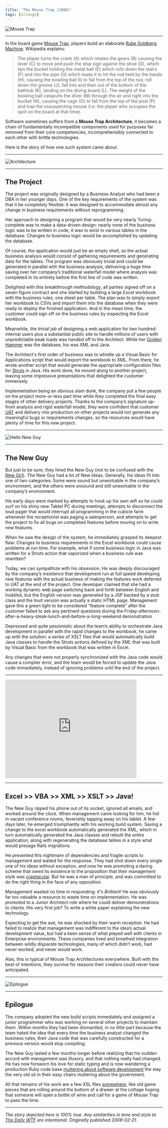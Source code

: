 ```yaml
---
title: 'The Mouse Trap (2008)'
tags: [allonge]
---
```


![Mouse Trap](/assets/mousetrap/mouse-trap.jpg)

---

In the board game [Mouse Trap], players build an elaborate [Rube Goldberg Machine](https://www.rubegoldberg.com/). Wikipedia explains:

> The player turns the crank (A) which rotates the gears (B) causing the lever (C) to move and push the stop sign against the shoe (D), which tips the bucket holding the metal ball (E) which rolls down the stairs (F) and into the pipe (G) which leads it to hit the rod held by the hands (H), causing the bowling ball (I) to fall from the top of the rod, roll down the groove (J), fall into and then out of the bottom of the bathtub (K), landing on the diving board (L). The weight of the bowling ball catapults the diver (M) through the air and right into the bucket (N), causing the cage (O) to fall from the top of the post (P) and trap the unsuspecting mouse (i.e. the player who occupies the spot on the board at that time).

[Mouse Trap]: https://en.wikipedia.org/wiki/Mouse_Trap_(board_game)

Software sometimes suffers from a **Mouse Trap Architecture**, it becomes a chain of fundamentally incompatible components used for purposes far removed from their core competencies, incomprehensibly connected to each other with brittle technologies.

Here is the story of how one such system came about.

---

![Architecture](/assets/mousetrap/architecture.jpeg)

---

## The Project

The project was originally designed by a Business Analyst who had been a DBA in her younger days. One of the key requirements of the system was that it be completely flexible: it was designed to accommodate almost any change in business requirements without reprogramming.

Her approach to designing a program that would be very nearly Turing-complete was to make a data-driven design: nearly none of the business logic was to be written in code, it was to exist in various tables in the database. Changes to business logic would be accomplished by updating the database.

Of course, the application would just be an empty shell, so the actual business analysis would consist of gathering requirements and generating data for the tables. The program was obviously trivial and could be generated in parallel with the business analysis, delivering a huge time saving over her company’s traditional waterfall model where analysis was completed in its entirety before the first line of code was written.

Delighted with this breakthrough methodology, all parties signed off on a seven figure contract and she started by building a large Excel workbook with the business rules, one sheet per table. The plan was to simply export her workbook to CSVs and import them into the database when they were ready to deploy the finished application. And in the mean time, the customer could sign off on the business rules by inspecting the Excel workbook.

Meanwhile, the trivial job of designing a web application for two hundred internal users plus a substantial public site to handle millions of users with unpredictable peak loads was handed off to the Architect. While her [Golden Hammer] was the database, his was XML and Java.

The Architect's first order of business was to whistle up a Visual Basic for Applications script that would export the workbook to XML. From there, he wrote another script that would generate the appropriate configuration files for [Struts](https://struts.apache.org/) in Java. His work done, he moved along to another project, leaving some impressive presentations that delighted the customer immensely.

[Golden Hammer]: https://en.wikipedia.org/wiki/Golden_hammer 'Law of the Instrument'

Implementation being an obvious slam dunk, the company put a few people on the project more-or-less part time while they completed the final easy stages of other delivery projects. Thanks to the company’s signature up-front analysis and rigid waterfall model, they were confident that customer [UAT] and delivery into production on other projects would not generate any meaningful bugs or requirements changes, so the resources would have plenty of time for this new project.

[UAT]: https://en.wikipedia.org/wiki/Acceptance_testing

---

![Hello New Guy](/assets/mousetrap/hello-new-guy.png)

---

## The New Guy

But just to be sure, they hired the New Guy (not to be confused with the [New Girl]). The New Guy had a lot of New Ideas. Generally, his ideas fit into one of two categories: Some were sound but unworkable in the company’s environment, and the others were unsound and still unworkable in the company’s environment.

His early days were marked by attempts to hook up his own wifi so he could surf on his shiny new Tablet PC during meetings, attempts to disconnect the loud pager that would interrupt all programming in the cubicle farm whenever the receptionist was paging a salesperson, and attempts to get the project to fix all bugs on completed features before moving on to write new features.

[New Girl]: https://www.joeydevilla.com/2003/04/07/what-happened-to-me-and-the-new-girl-or-the-girl-who-cried-webmaster/ 'What happened to me and the new girl (or: “The girl who cried Webmaster”)'

When he saw the design of the system, he immediately grasped its deepest flaw: Changes to business requirements in the Excel workbook could cause problems at run time. For example, what if some business logic in Java was written for a Struts action that vaporized when a business rule was rewritten?

Today, we can sympathize with his obsession. He was deeply discouraged by the company’s insistence that development run at full speed developing new features with the actual business of making the features work deferred to UAT at the end of the project. One developer claimed that she had a working dynamic web page switching back and forth between English and Inuktitut, but the English version was generated by a JSP backed by a stub class and the Inuit version was actually a static HTML page. Management gave this a green light to be considered “feature complete” after the customer failed to ask any pertinent questions during the Friday-afternoon-after-a-heavy-steak-lunch-and-before-a-long-weekend demonstration

Depressed and quite pessimistic about the team’s ability to orchestrate Java development in parallel with the rapid changes to the workbook, he came up with the solution: a series of XSLT files that would automatically build Java classes to handle the Struts actions defined by the XML that was built by Visual Basic from the workbook that was written in Excel.

Any changes that were not properly synchronized with the Java code would cause a compiler error, and the team would be forced to update the Java code immediately, instead of ignoring problems until the end of the project.

---

<iframe width="420" height="315" src="https://www.youtube.com/embed/qybUFnY7Y8w" frameborder="0" allowfullscreen></iframe><br/>

---

## Excel >> VBA >> XML >> XSLT >> Java!

The New Guy ripped his phone out of its socket, ignored all emails, and worked around the clock. When management came looking for him, he hid in vacant conference rooms, feverishly tapping away on his tablet. A few days later, he emerged triumphantly with his working build system. Saving a change to the excel workbook automatically generated the XML, which in turn automatically generated the Java classes and rebuilt the entire application, along with regenerating the database tables in a style what would presage Rails migrations.

He presented this nightmare of dependencies and fragile scripts to management and waited for the response. They had shot down every single one of his ideas without exception, and now he was promoting a daring scheme that owed its existence to the proposition that their management style was [craptacular](http://www.urbandictionary.com/define.php?term=craptacular). But he was a man of principle, and was committed to do the right thing in the face of any opposition.

Management wasted no time in responding: *It's Brilliant!* He was obviously far too valuable a resource to waste time on implementation. He was promoted to a Junior Architect role where he could deliver demonstrations to clients. His very first job? To write a white paper explaining the new technology.

Expecting to get the axe, he was shocked by their warm reception. He had failed to realize that management was indifferent to the idea’s actual development value, but had a keen sense of what played well with clients in Enterprise environments. These companies lived and breathed integration between wildly disparate technologies, many of which didn’t work, had never worked, and never would work.

Alas, this is typical of Mouse Trap Architectures everywhere. Built with the best of intentions, they survive for reasons their creators could never have anticipated.

---

![Epilogue](/assets/mousetrap/epilogue.png)

---

## Epilogue

The company adopted the new build scripts immediately and assigned a junior programmer who was working on several other projects to maintain them. Within months they had been dismantled, in no little part because the team hated the idea that every time the business analyst changed the business rules, their Java code that was carefully constructed for a previous version would stop compiling.

The New Guy lasted a few months longer before realizing that his sudden accord with management was illusory, and that nothing really had changed. He has now forsworn his love for static typing and is now wandering a production Ruby code base [muttering about software development](http://raganwald.com) the way the very old sit in their easy chairs muttering about the government.

All that remains of his work are a few XSL files [somewhere](http://raganwald.com/source/actions.xsl), like old game pieces that are rolling around the bottom of a drawer at the cottage hoping that someone will open a bottle of wine and call for a game of Mouse Trap to pass the time.

---

_The story depicted here is 100% true. Any similarities in tone and style to [The Daily WTF](https://thedailywtf.com) are intentional. Originally published 2008-02-21._